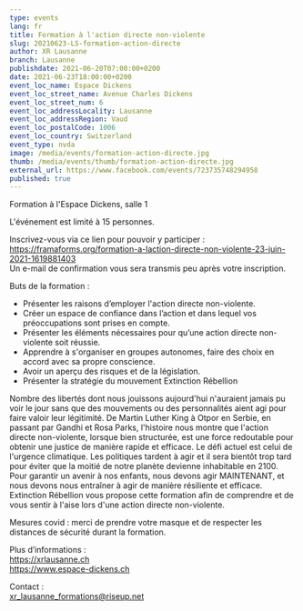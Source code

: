 ```yaml
---
type: events
lang: fr
title: Formation à l'action directe non-violente
slug: 20210623-LS-formation-action-directe
author: XR Lausanne
branch: Lausanne
publishdate: 2021-06-20T07:00:00+0200
date: 2021-06-23T18:00:00+0200
event_loc_name: Espace Dickens
event_loc_street_name: Avenue Charles Dickens
event_loc_street_num: 6
event_loc_addressLocality: Lausanne
event_loc_addressRegion: Vaud
event_loc_postalCode: 1006
event_loc_country: Switzerland
event_type: nvda
image: /media/events/formation-action-directe.jpg
thumb: /media/events/thumb/formation-action-directe.jpg
external_url: https://www.facebook.com/events/723735748294958
published: true
---
```

Formation à l'Espace Dickens, salle 1

L'événement est limité à 15 personnes.

Inscrivez-vous via ce lien pour pouvoir y participer :\
<https://framaforms.org/formation-a-laction-directe-non-violente-23-juin-2021-1619881403>\
Un e-mail de confirmation vous sera transmis peu après votre inscription.

Buts de la formation :
- Présenter les raisons d’employer l'action directe non-violente.
- Créer un espace de confiance dans l’action et dans lequel vos préoccupations sont prises en compte.
- Présenter les éléments nécessaires pour qu’une action directe non-violente soit réussie.
- Apprendre à s'organiser en groupes autonomes, faire des choix en accord avec sa propre conscience.
- Avoir un aperçu des risques et de la législation.
- Présenter la stratégie du mouvement Extinction Rébellion 
  
Nombre des libertés dont nous jouissons aujourd'hui n'auraient jamais pu voir le jour sans que des mouvements ou des personnalités aient agi pour faire valoir leur légitimité. De Martin Luther King à Otpor en Serbie, en passant par Gandhi et Rosa Parks, l'histoire nous montre que l'action directe non-violente, lorsque bien structurée, est une force redoutable pour obtenir une justice de manière rapide et efficace. Le défi actuel est celui de l'urgence climatique. Les politiques tardent à agir et il sera bientôt trop tard pour éviter que la moitié de notre planète devienne inhabitable en 2100. Pour garantir un avenir à nos enfants, nous devons agir MAINTENANT, et nous devons nous entraîner à agir de manière résiliente et efficace. Extinction Rébellion vous propose cette formation afin de comprendre et de vous sentir à l'aise lors d'une action directe non-violente.

Mesures covid : merci de prendre votre masque et de respecter les distances de sécurité durant la formation.

Plus d’informations :\
<https://xrlausanne.ch>\
<https://www.espace-dickens.ch>

Contact :\
[xr_lausanne_formations@riseup.net](mailto:xr_lausanne_formations@riseup.net)
